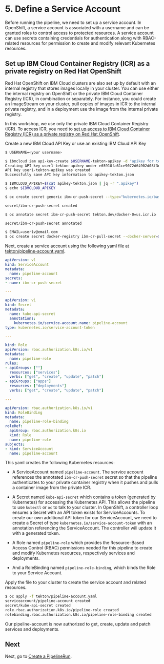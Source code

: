 # 5. Define a Service Account

Before running the pipeline, we need to set up a service account. In OpenShift, a service account is associated with a username and can be granted roles to control access to protected resources. A service account can use secrets containing credentials for authentication along with RBAC-related resources for permission to create and modify relevant Kubernetes resources.

## Set up IBM Cloud Container Registry (ICR) as a private registry on Red Hat OpenShift

Red Hat OpenShift on IBM Cloud clusters are also set up by default with an internal registry that stores images locally in your cluster. You can use either the internal registry on OpenShift or the private IBM Cloud Container Registry (ICR), in combination or separately. For instance, you could create an ImageStream on your cluster, pull copies of images in ICR to the internal private registry, and in a deployment use the image from the internal private registry.

In this workshop, we use only the private IBM Cloud Container Registry (ICR). To access ICR, you need to [set up access to IBM Cloud Container Registry (ICR) as a private registry on Red Hat OpenShift](https://cloud.ibm.com/docs/Registry?topic=Registry-registry_rhos).

Create a new IBM Cloud API Key or use an existing IBM Cloud API Key

```bash
$ USERNAME=<your username>

$ ibmcloud iam api-key-create $USERNAME-tekton-apikey -d "apikey for tekton task in openshift" --file apikey-tekton.json
Creating API key user1-tekton-apikey under e65910fa61ce9072d64902d03f3d4774 as user1@email.com...OK
API key user1-tekton-apikey was created
Successfully save API key information to apikey-tekton.json

$ IBMCLOUD_APIKEY=$(cat apikey-tekton.json | jq -r ".apikey")
$ echo $IBMCLOUD_APIKEY

$ oc create secret generic ibm-cr-push-secret --type="kubernetes.io/basic-auth" --from-literal=username=iamapikey --from-literal=password=$IBMCLOUD_APIKEY

secret/ibm-cr-push-secret created

$ oc annotate secret ibm-cr-push-secret tekton.dev/docker-0=us.icr.io

secret/ibm-cr-push-secret annotated

$ EMAIL=user1v@email.com
$ oc create secret docker-registry ibm-cr-pull-secret --docker-server=$REGISTRY_ROUTE --docker-username=iamapikey --docker-password=$IBMCLOUD_APIKEY --docker-email=$EMAIL
```

Next, create a service account using the following yaml file at [tekton/pipeline-account.yaml](https://github.com/IBM/tekton-tutorial-openshift/blob/master/tekton/pipeline-account.yaml).

```yaml
apiVersion: v1
kind: ServiceAccount
metadata:
  name: pipeline-account
secrets:
- name: ibm-cr-push-secret

---

apiVersion: v1
kind: Secret
metadata:
  name: kube-api-secret
  annotations:
    kubernetes.io/service-account.name: pipeline-account
type: kubernetes.io/service-account-token

---

kind: Role
apiVersion: rbac.authorization.k8s.io/v1
metadata:
  name: pipeline-role
rules:
- apiGroups: [""]
  resources: ["services"]
  verbs: ["get", "create", "update", "patch"]
- apiGroups: ["apps"]
  resources: ["deployments"]
  verbs: ["get", "create", "update", "patch"]

---

apiVersion: rbac.authorization.k8s.io/v1
kind: RoleBinding
metadata:
  name: pipeline-role-binding
roleRef:
  apiGroup: rbac.authorization.k8s.io
  kind: Role
  name: pipeline-role
subjects:
- kind: ServiceAccount
  name: pipeline-account
```

This yaml creates the following Kubernetes resources:

* A ServiceAccount named `pipeline-account`. The service account references the annotated `ibm-cr-push-secret` secret so that the pipeline authenticates to your private container registry when it pushes and pulls a container image from the private ICR.

* A Secret named `kube-api-secret` which contains a token (generated by Kubernetes) for accessing the Kubernetes API. This allows the pipeline to use `kubectl` or `oc` to talk to your cluster. In OpenShift, a controller loop ensures a Secret with an API token exists for ServiceAccounts. To create our own additional API token for our ServiceAccount, we need to create a Secret of type `kubernetes.io/service-account-token` with an annotation referencing the ServiceAccount. The controller will update it with a generated token.

* A Role named `pipeline-role` which provides the Resource-Based Access Control (RBAC) permissions needed for this pipeline to create and modify Kubernetes resources, respectively services and deployments.

* And a RoleBinding named `pipeline-role-binding`, which binds the Role to your Service Account.

Apply the file to your cluster to create the service account and related resources.

```bash
$ oc apply -f tekton/pipeline-account.yaml
serviceaccount/pipeline-account created
secret/kube-api-secret created
role.rbac.authorization.k8s.io/pipeline-role created
rolebinding.rbac.authorization.k8s.io/pipeline-role-binding created
```

Our pipeline-account is now authorized to get, create, update and patch services and deployments.

## Next

Next, go to [Create a PipelineRun](6_create-pipeline-run.md).
